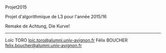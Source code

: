 Projet2015

Projet d'algorithmique de L3 pour l'année 2015/16

Remake de Achtung, Die Kurve!

---------------------------------------------------------------

Loïc TORO loic.toro@alumni.univ-avignon.fr
Félix BOUCHER felix.boucher@alumni.univ-avignon.fr
